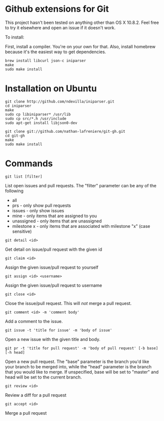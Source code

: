 Github extensions for Git
=======

This project hasn't been tested on anything other than OS X 10.8.2. Feel free to try it elsewhere and open an issue if it doesn't work.

To install:

First, install a compiler. You're on your own for that. Also, install homebrew because it's the easiest way to get dependencies.

```
brew install libcurl json-c iniparser
make
sudo make install
```

Installation on Ubuntu
======================
```
git clone http://github.com/ndevilla/iniparser.git
cd iniparser
make
sudo cp libiniparser* /usr/lib
sudo cp src/*.h /usr/include
sudo apt-get install libjson0-dev

git clone git://github.com/nathan-lafreniere/git-gh.git
cd git-gh
make
sudo make install
```

Commands
========

```
git list [filter]
```

List open issues and pull requests. The "filter" parameter can be any of the following

* all
* prs - only show pull requests
* issues - only show issues
* mine - only items that are assigned to you
* unassigned - only items that are unassigned
* milestone x - only items that are associated with milestone "x" (case sensitive)

```
git detail <id>
```

Get detail on issue/pull request with the given id

```
git claim <id>
```

Assign the given issue/pull request to yourself

```
git assign <id> <username>
```

Assign the given issue/pull request to username

```
git close <id>
```

Close the issue/pull request. This will *not* merge a pull request.

```
git comment <id> -m 'comment body'
```

Add a comment to the issue.

```
git issue -t 'title for issue' -m 'body of issue'
```

Open a new issue with the given title and body.

```
git pr -t 'title for pull request' -m 'body of pull request' [-b base] [-h head]
```

Open a new pull request. The "base" parameter is the branch you'd like your branch to be merged into, while the "head" parameter is the branch that you would like to merge. If unspecified, base will be set to "master" and head will be set to the current branch.

```
git review <id>
```

Review a diff for a pull request

```
git accept <id>
```

Merge a pull request
